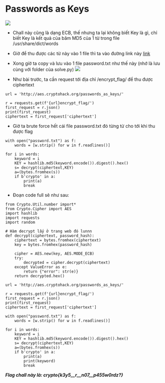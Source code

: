 # Passwords as Keys
![](https://i.imgur.com/j33sYZk.png)

-   Chall này cũng là dạng ECB, thế nhưng ta lại không biết Key là gì, chỉ biết Key là kết quả của băm MD5 của 1 từ trong file /usr/share/dict/words
-    Giờ để thu được các từ này vào 1 file thì ta vào đường link này [link](https://gist.githubusercontent.com/wchargin/8927565/raw/d9783627c731268fb2935a731a618aa8e95cf465/words)
-   Xong giờ ta copy và lưu vào 1 file password.txt như thế này (nhớ là lưu cùng với folder của solve.py)
![](https://i.imgur.com/gPv6xVp.png)

-   Như bài trước, ta cần request tới địa chỉ /encrypt_flag/ để thu được ciphertext

```
url = 'http://aes.cryptohack.org/passwords_as_keys/'

r = requests.get(f'{url}encrypt_flag/')
first_request = r.json()
print(first_request)
ciphertext = first_request['ciphertext']
```

-   Giờ ta brute force hết cái file password.txt đó từng từ cho tới khi thu được flag

```
with open("password.txt") as f:
    words = [w.strip() for w in f.readlines()]
    
for i in words:
    keyword = i
    KEY = hashlib.md5(keyword.encode()).digest().hex()
    s= decrypt(ciphertext,KEY)
    a=(bytes.fromhex(s))
    if b'crypto' in a:
        print(a)
        break
```

-   Đoạn code full sẽ như sau:
```
from Crypto.Util.number import*
from Crypto.Cipher import AES
import hashlib
import requests
import random

# Hàm decrypt lấy ở trang web đó lunnn
def decrypt(ciphertext, password_hash):
    ciphertext = bytes.fromhex(ciphertext)
    key = bytes.fromhex(password_hash)

    cipher = AES.new(key, AES.MODE_ECB)
    try:
        decrypted = cipher.decrypt(ciphertext)
    except ValueError as e:
        return {"error": str(e)}
    return decrypted.hex()

url = 'http://aes.cryptohack.org/passwords_as_keys/'

r = requests.get(f'{url}encrypt_flag/')
first_request = r.json()
print(first_request)
ciphertext = first_request['ciphertext']

with open("password.txt") as f:
    words = [w.strip() for w in f.readlines()]
    
for i in words:
    keyword = i
    KEY = hashlib.md5(keyword.encode()).digest().hex()
    s= decrypt(ciphertext,KEY)
    a=(bytes.fromhex(s))
    if b'crypto' in a:
        print(a)
        print(keyword)
        break
```
***Flag chall này là: crypto{k3y5__r__n07__p455w0rdz?}***